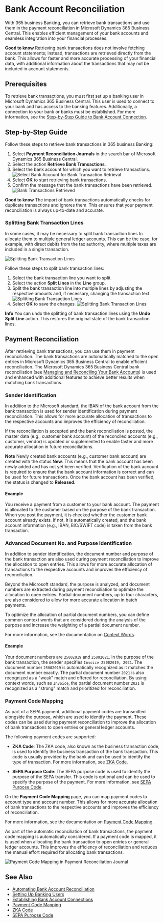 # Bank Account Reconciliation

With 365 business Banking, you can retrieve bank transactions and use them in the payment reconciliation in Microsoft Dynamics 365 Business Central. This enables efficient management of your bank accounts and seamless integration into your financial processes.

<div class="alert alert-notice">
    <i class="fa-duotone fa-solid fa-lightbulb fa-xl"></i>
    <strong>Good to know</strong>
    Retrieving bank transactions does not involve fetching account statements; instead, transactions are retrieved directly from the bank. This allows for faster and more accurate processing of your financial data, with additional information about the transactions that may not be included in account statements.
</div>

## Prerequisites

To retrieve bank transactions, you must first set up a banking user in Microsoft Dynamics 365 Business Central. This user is used to connect to your bank and has access to the banking features. Additionally, a connection to your bank or banks must be established. For more information, see the [Step-by-Step Guide to Bank Account Connection](banking-connection.md).

## Step-by-Step Guide

Follow these steps to retrieve bank transactions in 365 business Banking:

1. Select **Payment Reconciliation Journals** in the search bar of Microsoft Dynamics 365 Business Central.
2. Select the action **Retrieve Bank Transactions**.
3. Select the bank account for which you want to retrieve transactions.
   ![Select Bank Account for Bank Transaction Retrieval](/assets/images/365-business-banking/select-bank-account.en-US.png)
4. Select **OK** to start retrieving bank transactions.
5. Confirm the message that the bank transactions have been retrieved.
   ![Bank Transactions Retrieved](/assets/images/365-business-banking/bank-transactions-retrieved.en-US.png)

<div class="alert alert-notice">
    <i class="fa-duotone fa-solid fa-lightbulb fa-xl"></i>
    <strong>Good to know</strong>
    The import of bank transactions automatically checks for duplicate transactions and ignores them. This ensures that your payment reconciliation is always up-to-date and accurate.
</div>

### Splitting Bank Transaction Lines

In some cases, it may be necessary to split bank transaction lines to allocate them to multiple general ledger accounts. This can be the case, for example, with direct debits from the tax authority, where multiple taxes are included in a single transaction.

![Splitting Bank Transaction Lines](/assets/images/365-business-banking/split-bank-recon-lines1.en-US.png)

Follow these steps to split bank transaction lines:

1. Select the bank transaction line you want to split.
2. Select the action **Split Lines** in the **Line** group.
3. Split the bank transaction line into multiple lines by adjusting the respective amounts and, if necessary, changing the transaction text.
   ![Splitting Bank Transaction Lines](/assets/images/365-business-banking/split-bank-recon-lines2.en-US.png)
4. Select **OK** to save the changes.
   ![Splitting Bank Transaction Lines](/assets/images/365-business-banking/split-bank-recon-lines3.en-US.png)

<div class="alert alert-info">
   <i class="fa-duotone fa-solid fa-circle-info fa-xl"></i>
   <strong>Info</strong>
   You can undo the splitting of bank transaction lines using the <strong>Undo Split Line</strong> action. This restores the original state of the bank transaction lines.
</div>

## Payment Reconciliation

After retrieving bank transactions, you can use them in payment reconciliation. The bank transactions are automatically matched to the open entries in Microsoft Dynamics 365 Business Central to enable efficient reconciliation. The Microsoft Dynamics 365 Business Central bank reconciliation (see [Managing and Reconciling Your Bank Accounts](https://learn.microsoft.com/en-us/dynamics365/business-central/bank-manage-bank-accounts)) is used and enhanced with additional features to achieve better results when matching bank transactions.

### Sender Identification

In addition to the Microsoft standard, the IBAN of the bank account from the bank transaction is used for sender identification during payment reconciliation. This allows for more accurate allocation of transactions to the respective accounts and improves the efficiency of reconciliation.

If the reconciliation is accepted and the bank reconciliation is posted, the master data (e.g., customer bank account) of the reconciled accounts (e.g., customer, vendor) is updated or supplemented to enable faster and more accurate allocation in future reconciliations.

<div class="alert alert-info">
    <i class="fa-duotone fa-solid fa-circle-info fa-xl"></i>
    <strong>Note</strong>
    Newly created bank accounts (e.g., customer bank account) are created with the status <strong>New</strong>. This means that the bank account has been newly added and has not yet been verified. Verification of the bank account is required to ensure that the bank account information is correct and can be used for future transactions. Once the bank account has been verified, the status is changed to <strong>Released</strong>.
</div>

#### Example

You receive a payment from a customer to your bank account. The payment is allocated to the customer based on the purpose of the bank transaction. When you post the payment, it is checked whether the customer bank account already exists. If not, it is automatically created, and the bank account information (e.g., IBAN, BIC/SWIFT code) is taken from the bank transaction.

### Advanced Document No. and Purpose Identification

In addition to sender identification, the document number and purpose of the bank transaction are also used during payment reconciliation to improve the allocation to open entries. This allows for more accurate allocation of transactions to the respective accounts and improves the efficiency of reconciliation.

Beyond the Microsoft standard, the purpose is analyzed, and document numbers are extracted during payment reconciliation to optimize the allocation to open entries. Partial document numbers, up to four characters, are also considered to allow for more accurate allocation in batch payments.

To optimize the allocation of partial document numbers, you can define common context words that are considered during the analysis of the purpose and increase the weighting of a partial document number.

For more information, see the documentation on [Context Words](setup/context-words.md).

#### Example

Your document numbers are `25002019` and `25002021`. In the purpose of the bank transaction, the sender specifies `Invoice 25002019, 2021`. The document number `25002019` is automatically recognized as it matches the document number exactly. The partial document number `2021` is also recognized as a "weak" match and offered for reconciliation. By using context words, such as `Invoice`, the partial document number `2021` is recognized as a "strong" match and prioritized for reconciliation.

### Payment Code Mapping

As part of a SEPA payment, additional payment codes are transmitted alongside the purpose, which are used to identify the payment. These codes can be used during payment reconciliation to improve the allocation of bank transactions to open entries or general ledger accounts.

The following payment codes are supported:

- **ZKA Code**: The ZKA code, also known as the business transaction code, is used to identify the business transaction of the bank transaction. This code is usually provided by the bank and can be used to identify the type of transaction. For more information, see [ZKA Code](setup/zka-code.md).

- **SEPA Purpose Code**: The SEPA purpose code is used to identify the purpose of the SEPA transfer. This code is optional and can be used to specify the purpose of the payment. For more information, see [SEPA Purpose Code](setup/sepa-purpose-code.md).

On the **Payment Code Mapping** page, you can map payment codes to account type and account number. This allows for more accurate allocation of bank transactions to the respective accounts and improves the efficiency of reconciliation.

For more information, see the documentation on [Payment Code Mapping](payment-code-mapping.md).

As part of the automatic reconciliation of bank transactions, the payment code mapping is automatically considered. If a payment code is mapped, it is used when allocating the bank transaction to open entries or general ledger accounts. This improves the efficiency of reconciliation and reduces the manual effort required for allocating bank transactions.

![Payment Code Mapping in Payment Reconciliation Journal](/assets/images/365-business-banking/bank-reconciliation-payment-code-mapping.en-US.png)

## See Also

- [Automating Bank Account Reconciliation](bank-reconciliation-automation.md)
- [Setting Up Banking Users](banking-user-setup.md)
- [Establishing Bank Account Connections](banking-connection.md)
- [Payment Code Mapping](payment-code-mapping.md)
- [ZKA Code](setup/zka-code.md)
- [SEPA Purpose Code](setup/sepa-purpose-code.md)